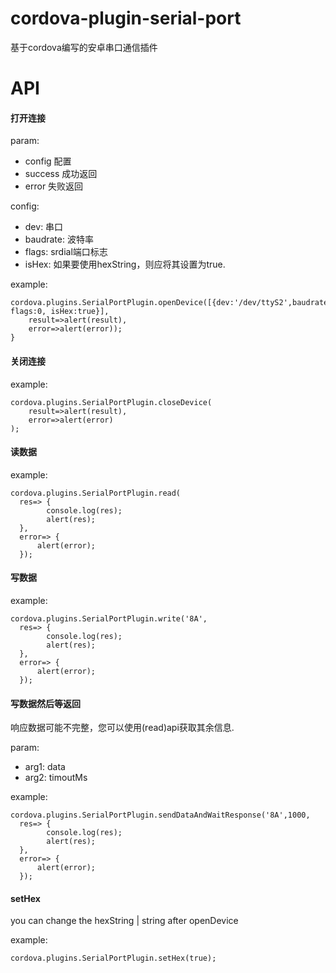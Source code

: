 # cordova-plugin-serial-port
基于cordova编写的安卓串口通信插件


# API

#### 打开连接
param: 
- config  配置
- success 成功返回 
- error 失败返回

config:
- dev: 串口
- baudrate: 波特率
- flags:  srdial端口标志
- isHex: 如果要使用hexString，则应将其设置为true.


example:
```
cordova.plugins.SerialPortPlugin.openDevice([{dev:'/dev/ttyS2',baudrate:38400, flags:0, isHex:true}],
    result=>alert(result),
    error=>alert(error));
}
```

#### 关闭连接
example:
```
cordova.plugins.SerialPortPlugin.closeDevice(
    result=>alert(result),
    error=>alert(error)
);

```

#### 读数据
example:
```
cordova.plugins.SerialPortPlugin.read(
  res=> {
        console.log(res);
        alert(res);
  },
  error=> {
      alert(error);
  });
```

#### 写数据
example:
```
cordova.plugins.SerialPortPlugin.write('8A',
  res=> {
        console.log(res);
        alert(res);
  },
  error=> {
      alert(error);
  });
```

#### 写数据然后等返回
响应数据可能不完整，您可以使用(read)api获取其余信息.

param: 
- arg1: data
- arg2: timoutMs

example:
```
cordova.plugins.SerialPortPlugin.sendDataAndWaitResponse('8A',1000,
  res=> {
        console.log(res);
        alert(res);
  },
  error=> {
      alert(error);
  });

```

#### setHex
you can change the hexString | string  after openDevice

example:
```
cordova.plugins.SerialPortPlugin.setHex(true);
```



